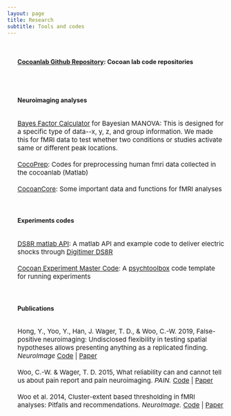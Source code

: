 ```yaml
---
layout: page
title: Research
subtitle: Tools and codes
---
```


<ul>
<br>
<h4><a href="https://github.com/cocoanlab">Cocoanlab Github Repository</a>: Cocoan lab code repositories</h4>
<br>

<br>
<h4>Neuroimaging analyses</h4>
<br>
<span style="font-size: 15px !important;">
<a href="http://cocoanlab.skku.edu/bayes_factor_bayesian_manova/">Bayes Factor Calculator</a> for Bayesian MANOVA: This is designed for a specific type of data--x, y, z, and group information. We made this for fMRI data to test whether two conditions or studies activate same or different peak locations.<br>
<br>
<a href="https://github.com/cocoanlab/humanfmri_preproc_bids">CocoPrep</a>: 
Codes for preprocessing human fmri data collected in the cocoanlab (Matlab)<br>
<br>
<a href="https://github.com/cocoanlab/cocoanCORE">CocoanCore</a>: Some important data and functions for fMRI analyses<br>
<br></span>
<br>
<h4>Experiments codes</h4>
<br>

<span style="font-size: 15px !important;">
<a href="https://github.com/cocoanlab/DS8R_matlab">DS8R matlab API</a>: A matlab API and example code to deliver electric shocks through <a href="https://digitimer.com/products/human-neurophysiology/peripheral-stimulators-2/ds8/">Digitimer DS8R</a>
<br>
<br>
<a href="https://github.com/cocoanlab/cocoan_experiment_master">Cocoan Experiment Master Code</a>: A <a href="http://psychtoolbox.org/">psychtoolbox</a> code template for running experiments<br><br></span>  

<br>
<h4>Publications</h4>
<br>

<span style="font-size: 15px !important;">
Hong, Y., Yoo, Y., Han, J. Wager, T. D., & Woo, C.-W. 2019, False-positive neuroimaging: Undisclosed flexibility in testing spatial hypotheses allows presenting anything as a replicated finding. <i>NeuroImage</i> <a href="https://github.com/cocoanlab/falsepositiveneuroimaging">Code</a> | <a href="https://doi.org/10.1016/j.neuroimage.2019.03.070">Paper</a><br>
<br>
Woo, C.-W. & Wager, T. D. 2015, What reliability can and cannot tell us about pain report and 
pain neuroimaging. <i>PAIN.</i> <a href="https://github.com/wanirepo/Woo_TRR_commentary_PAIN">Code</a> | <a href="/pdfs/Woo_2015_PAIN_TRR.pdf">Paper</a><br>
<br>
Woo et al. 2014, Cluster-extent based thresholding in fMRI analyses: Pitfalls and recommendations. <i>NeuroImage.</i> <a href="https://github.com/wanirepo/Woo_2014_Neuroimage">Code</a> | <a href="/pdfs/Woo_2014_Neuroimage.pdf">Paper</a><br>
<br></span>  
</ul>